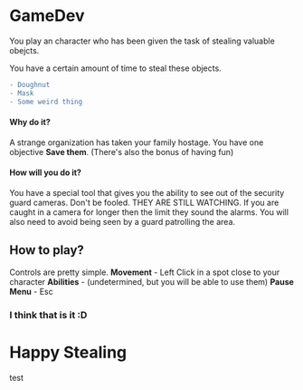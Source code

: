# GameDev

You play an character who has been given the task of stealing valuable obejcts.

You have a certain amount of time to steal these objects.
```diff
- Doughnut
- Mask
- Some weird thing
```
#### Why do it?
A strange organization has taken your family hostage. You have one objective **Save them**. (There's also the bonus of having fun)

#### How will you do it?
You have a special tool that gives you the ability to see out of the security guard cameras. Don't be fooled. THEY ARE STILL WATCHING.
If you are caught in a camera for longer then the limit they sound the alarms.
You will also need to avoid being seen by a guard patrolling the area.

## How to play?
Controls are pretty simple.
**Movement**
	- Left Click in a spot close to your character
**Abilities**
	- (undetermined, but you will be able to use them)
**Pause Menu**
	- Esc

### I think that is it :D
# Happy Stealing

test
